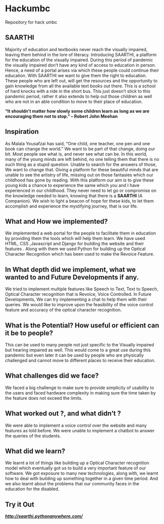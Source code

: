 # Hackumbc
Repository for hack umbc
## SAARTHI
Majority of education and textbooks never reach the visually impaired, leaving them behind in the lore of literacy. Introducing SAARTHI, a platform for the education of the visually impaired. During this period of pandemic the visually impaired don’t have any kind of access to education in person. Hence, a need of a portal arises via which these people could continue their education. With SAARTHI we want to give them the right to education. These people who are left out, will get the resources and the opportunity to gain knowledge from all the available text books out there. This is a school of hard knocks with a ride in the short bus. This just doesn’t stick to this pandemic period, rather it also extends to help out those children as well who are not in an able condition to move to their place of education.

**“It shouldn’t matter how slowly some children learn as long as we are encouraging them not to stop.” – Robert John Meehan**

## Inspiration
As Malala Yousafzai has said, “One child, one teacher, one pen and one book can change the world.” We want to be part of that change, doing our bit. Most people see what is, and never see what can be. In this world, many of the young minds are left behind, no one telling them that there is no such thing as a stupid question. Unable to search for the answers of those, We want to change that. Giving a platform for these beautiful minds that are unable to see the artistry of life, missing out on those fantasies which our childhood has gone by reading. With this platform our aim is to give these young kids a chance to experience the same which you and I have experienced in our childhood. They never need to let go or compromise on the knowledge needed to learn, knowing that there is a **SAARTHI** (A Companion). We wish to light a beacon of hope for these kids, to let them accomplish and experience the mystifying journey, that is our life.

## What and How we implemented?
We implemented a web portal for the people to facilitate them in education by providing them the tools which will help them learn. We have used HTML, CSS ,Javascript and Django for building the website and their features . Along with them we used Python for building up the Optical Character Recognition which has been used to make the Revoice Feature.

## In What depth did we implement, what we wanted to and Future Developments if any.
We tried to implement multiple features like Speech to Text, Text to Speech, Optical Character recognition that is Revoice, Voice Controlled. In Future Developments, We can try implementing a chat to help them with their queries. We would like to improve upon the feasibility of the voice control feature and accuracy of the optical character recognition.

## What is the Potential? How useful or efficient can it be to people?
This can be used to many people not just specific to the Visually impaired but hearing impaired as well. This would come to a great use during this pandemic but even later it can be used by people who are physically challenged and cannot move to different places to receive their education.

## What challenges did we face?
We faced a big challenge to make sure to provide simplicity of usability to the users and faced hardware complexity in making sure the time taken by the feature does not exceed the limits.

## What worked out ?, and what didn’t ?
We were able to implement a voice control over the website and many features as told before. We were unable to implement a chatbot to answer the queries of the students.

## What did we learn?
We learnt a lot of things like building up a Optical Character recognition model which eventually got us to build a very important feature of our software. We got exposure to many new technologies, along with, we learnt how to deal with building up something together in a given time period. And we also learnt about the problems that our community faces in the education for the disabled.

## Try it Out
***http://saarthi.pythonanywhere.com/***
